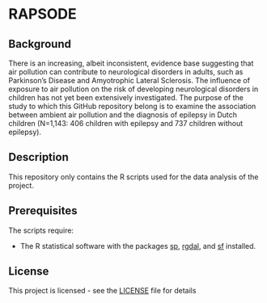 # RAPSODE

## Background
There is an increasing, albeit inconsistent, evidence base suggesting that air pollution can contribute to neurological disorders in adults, such as Parkinson’s Disease and Amyotrophic Lateral Sclerosis. The influence of exposure to air pollution on the risk of developing neurological disorders in children has not yet been extensively investigated. The purpose of the study to which this GitHub repository belong is to examine the association between ambient air pollution and the diagnosis of epilepsy in Dutch children (N=1,143: 406 children with epilepsy and 737 children without epilepsy).

## Description
This repository only contains the R scripts used for the data analysis of the project.

## Prerequisites
The scripts require:
* The R statistical software with the packages [sp](https://cran.r-project.org/web/packages/sp/index.html), [rgdal](https://cran.r-project.org/web/packages/rgdal/index.html), and [sf](https://cran.r-project.org/web/packages/sf/index.html) installed. 

## License
This project is licensed - see the [LICENSE](https://github.com/trudeslinger/epilepsy_biomarker_simulations/blob/main/LICENSE) file for details
